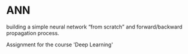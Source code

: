 # ANN
building a simple neural network “from scratch” and forward/backward propagation process.

Assignment for the course 'Deep Learning'